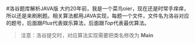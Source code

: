 #洛谷题库解析JAVA版
大约20年前，我是一个菜鸟oier，现在还是时常手痒痒，所以还是来刷刷题。相关算法都用JAVA实现，每题一个文件，文件名为洛谷对应的题号，后面跟*Plus*代表娱乐算法，后面跟*Top*代表最优算法。
> 注意：洛谷提交时，对应算法实现需要把类名修改为 **Main**